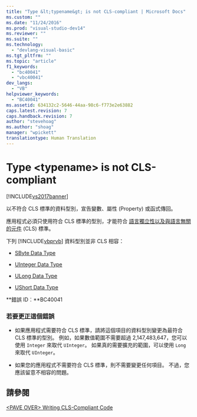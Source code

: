 ```yaml
---
title: "Type &lt;typename&gt; is not CLS-compliant | Microsoft Docs"
ms.custom: ""
ms.date: "11/24/2016"
ms.prod: "visual-studio-dev14"
ms.reviewer: ""
ms.suite: ""
ms.technology: 
  - "devlang-visual-basic"
ms.tgt_pltfrm: ""
ms.topic: "article"
f1_keywords: 
  - "bc40041"
  - "vbc40041"
dev_langs: 
  - "VB"
helpviewer_keywords: 
  - "BC40041"
ms.assetid: 634132c2-5646-44aa-98c6-f773e2e63882
caps.latest.revision: 7
caps.handback.revision: 7
author: "stevehoag"
ms.author: "shoag"
manager: "wpickett"
translationtype: Human Translation
---
```

# Type &lt;typename&gt; is not CLS-compliant
[!INCLUDE[vs2017banner](../../../csharp/includes/vs2017banner.md)]

以不符合 CLS 標準的資料型別，宣告變數、屬性 \(Property\) 或函式傳回。  
  
 應用程式必須只使用符合 CLS 標準的型別，才能符合 [語言獨立性以及與語言無關的元件](../Topic/Language%20Independence%20and%20Language-Independent%20Components.md) \(CLS\) 標準。  
  
 下列 [!INCLUDE[vbprvb](../../../csharp/programming-guide/concepts/linq/includes/vbprvb_md.md)] 資料型別並非 CLS 相容：  
  
-   [SByte Data Type](../../../visual-basic/language-reference/data-types/sbyte-data-type.md)  
  
-   [UInteger Data Type](../../../visual-basic/language-reference/data-types/uinteger-data-type.md)  
  
-   [ULong Data Type](../../../visual-basic/language-reference/data-types/ulong-data-type.md)  
  
-   [UShort Data Type](../../../visual-basic/language-reference/data-types/ushort-data-type.md)  
  
 **錯誤 ID︰**BC40041  
  
### 若要更正這個錯誤  
  
-   如果應用程式需要符合 CLS 標準，請將這個項目的資料型別變更為最符合 CLS 標準的型別。  例如，如果數值範圍不需要超過 2,147,483,647，您可以使用 `Integer` 來取代 `UInteger`。  如果真的需要擴充的範圍，可以使用 `Long` 來取代 `UInteger`。  
  
-   如果您的應用程式不需要符合 CLS 標準，則不需要變更任何項目。  不過，您應該留意不相容的問題。  
  
## 請參閱  
 [\<PAVE OVER\> Writing CLS\-Compliant Code](http://msdn.microsoft.com/zh-tw/4c705105-69a2-4e5e-b24e-0633bc32c7f3)